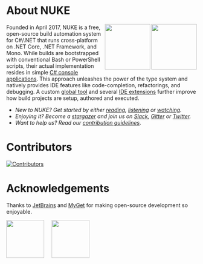 # About NUKE

[<img align="right" width="120px" src="https://github.com/nuke-build/all/raw/master/images/icon.png" />](https://nuke.build)

[<img align="right" width="120px" src="https://github.com/nuke-build/all/raw/master/images/dotnet.png" />](https://dotnet.microsoft.com/)

Founded in April 2017, NUKE is a free, open-source build automation system for C#/.NET that runs cross-platform on .NET Core, .NET Framework, and Mono. While builds are bootstrapped with conventional Bash or PowerShell scripts, their actual implementation resides in simple [C# console applications](http://www.nuke.build/docs/authoring-builds/fundamentals.html). This approach unleashes the power of the type system and natively provides IDE features like code-completion, refactorings, and debugging. A custom [global tool](http://www.nuke.build/docs/running-builds/global-tool.html) and several [IDE extensions](http://www.nuke.build/docs/running-builds/from-ides.html) further improve how build projects are setup, authored and executed.

- _New to NUKE? Get started by either [reading](http://www.nuke.build/docs/getting-started/philosophy.html), [listening](https://dotnetrocks.com/?show=1598) or [watching](https://www.youtube.com/watch?v=7gEqxzD6hbs)._
- _Enjoying it? Become a [stargazer](https://github.com/nuke-build/nuke/stargazers) and join us on [Slack](https://slofile.com/slack/nukebuildnet), [Gitter](https://gitter.im/nuke-build/nuke) or [Twitter](https://twitter.com/nukebuildnet)._
- _Want to help us? Read our [contribution guidelines]()._

# Contributors

[![Contributors](https://opencollective.com/nuke/contributors.svg)](http://github.com/nuke-build/contributors.md)

# Acknowledgements

Thanks to [JetBrains](https://jetbrains.com) and [MyGet](https://myget.org) for making open-source development so enjoyable.

[<img src="https://raw.githubusercontent.com/nuke-build/all/master/images/rider.png" height="100" />](https://jetbrains.com/rider) &nbsp;&nbsp;&nbsp; [<img src="https://raw.githubusercontent.com/nuke-build/all/master/images/myget.png" height="100" />](https://myget.org)